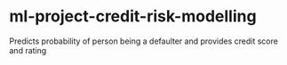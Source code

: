 # ml-project-credit-risk-modelling
Predicts probability of person being a defaulter and provides credit score and rating
